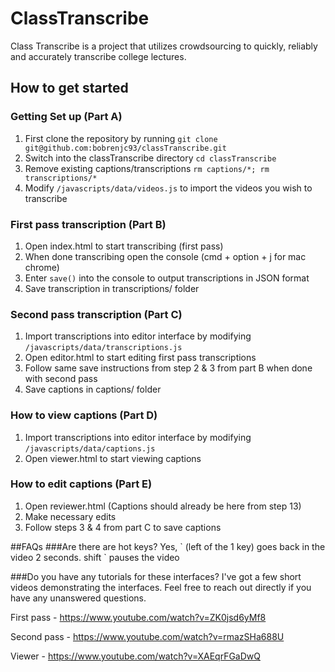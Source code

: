 # ClassTranscribe
Class Transcribe is a project that utilizes crowdsourcing to quickly, reliably and accurately transcribe college lectures.

## How to get started
### Getting Set up (Part A)
1. First clone the repository by running `git clone git@github.com:bobrenjc93/classTranscribe.git`
2. Switch into the classTranscribe directory `cd classTranscribe`
3. Remove existing captions/transcriptions `rm captions/*; rm transcriptions/*`
4. Modify `/javascripts/data/videos.js` to import the videos you wish to transcribe

### First pass transcription (Part B)
1. Open index.html to start transcribing (first pass)
2. When done transcribing open the console (cmd + option + j for mac chrome)
3. Enter `save()` into the console to output transcriptions in JSON format
4. Save transcription in transcriptions/ folder

### Second pass transcription (Part C)
1. Import transcriptions into editor interface by modifying `/javascripts/data/transcriptions.js`
2. Open editor.html to start editing first pass transcriptions
3. Follow same save instructions from step 2 & 3 from part B when done with second pass
4. Save captions in captions/ folder

### How to view captions (Part D)
1. Import transcriptions into editor interface by modifying `/javascripts/data/captions.js`
2. Open viewer.html to start viewing captions

### How to edit captions (Part E)
1. Open reviewer.html (Captions should already be here from step 13)
2. Make necessary edits
3. Follow steps 3 & 4 from part C to save captions

##FAQs
###Are there are hot keys?
Yes, \` (left of the 1 key) goes back in the video 2 seconds. shift \` pauses the video

###Do you have any tutorials for these interfaces?
I've got a few short videos demonstrating the interfaces. Feel free to reach out directly if you have any unanswered questions.

First pass - https://www.youtube.com/watch?v=ZK0jsd6yMf8

Second pass - https://www.youtube.com/watch?v=rmazSHa688U

Viewer - https://www.youtube.com/watch?v=XAEqrFGaDwQ
